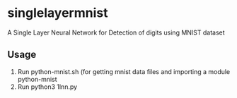 # singlelayermnist
A Single Layer Neural Network for Detection of digits using MNIST dataset

## Usage
1. Run python-mnist.sh (for getting mnist data files and importing a module python-mnist
2. Run python3 1lnn.py
